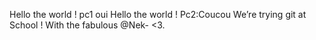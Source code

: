 Hello the world ! pc1 oui Hello the world ! Pc2:Coucou
We’re trying git at School !
With the fabulous @Nek-  <3.
